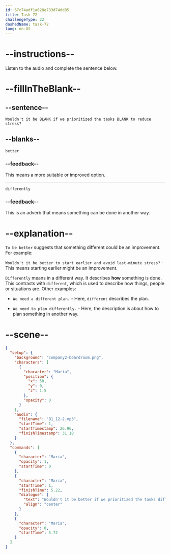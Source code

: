 ```yaml
---
id: 67c74adf1a628e783d74dd85
title: Task 72
challengeType: 22
dashedName: task-72
lang: en-US
---
```


<!-- (Audio) Maria: Wouldn't it be better if we prioritized the tasks differently to reduce stress? -->

# --instructions--

Listen to the audio and complete the sentence below.  

# --fillInTheBlank--

## --sentence--

`Wouldn't it be BLANK if we prioritized the tasks BLANK to reduce stress?`  

## --blanks--

`better`  

### --feedback--

This means a more suitable or improved option.  

---  

`differently`  

### --feedback--

This is an adverb that means something can be done in another way.

# --explanation--

`To be better` suggests that something different could be an improvement. For example:

`Wouldn't it be better to start earlier and avoid last-minute stress?` - This means starting earlier might be an improvement.

`Differently` means in a different way. It describes **how** something is done. This contrasts with `different`, which is used to describe how things, people or situations are. Other examples:

- `We need a different plan.` - Here, `different` describes the plan.  

- `We need to plan differently.` - Here, the description is about how to plan something in another way.  

# --scene--

```json
{
  "setup": {
    "background": "company2-boardroom.png",
    "characters": [
      {
        "character": "Maria",
        "position": {
          "x": 50,
          "y": 0,
          "z": 1.5
        },
        "opacity": 0
      }
    ],
    "audio": {
      "filename": "B1_12-2.mp3",
      "startTime": 1,
      "startTimestamp": 26.96,
      "finishTimestamp": 31.18
    }
  },
  "commands": [
    {
      "character": "Maria",
      "opacity": 1,
      "startTime": 0
    },
    {
      "character": "Maria",
      "startTime": 1,
      "finishTime": 5.22,
      "dialogue": {
        "text": "Wouldn't it be better if we prioritized the tasks differently to reduce stress?",
        "align": "center"
      }
    },
    {
      "character": "Maria",
      "opacity": 0,
      "startTime": 5.72
    }
  ]
}
```
